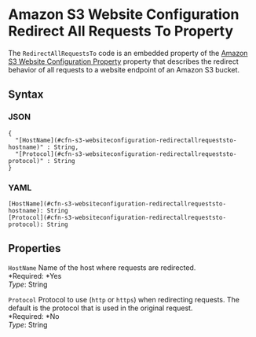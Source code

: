 # Amazon S3 Website Configuration Redirect All Requests To Property<a name="aws-properties-s3-websiteconfiguration-redirectallrequeststo"></a>

The `RedirectAllRequestsTo` code is an embedded property of the [Amazon S3 Website Configuration Property](aws-properties-s3-websiteconfiguration.md) property that describes the redirect behavior of all requests to a website endpoint of an Amazon S3 bucket\.

## Syntax<a name="w3ab2c21c14e1608b5"></a>

### JSON<a name="aws-properties-s3-websiteconfiguration-redirectallrequeststo-syntax.json"></a>

```
{
  "[HostName](#cfn-s3-websiteconfiguration-redirectallrequeststo-hostname)" : String,
  "[Protocol](#cfn-s3-websiteconfiguration-redirectallrequeststo-protocol)" : String
}
```

### YAML<a name="aws-properties-s3-websiteconfiguration-redirectallrequeststo-syntax.yaml"></a>

```
[HostName](#cfn-s3-websiteconfiguration-redirectallrequeststo-hostname): String
[Protocol](#cfn-s3-websiteconfiguration-redirectallrequeststo-protocol): String
```

## Properties<a name="w3ab2c21c14e1608b7"></a>

`HostName`  <a name="cfn-s3-websiteconfiguration-redirectallrequeststo-hostname"></a>
Name of the host where requests are redirected\.  
*Required: *Yes  
*Type*: String

`Protocol`  <a name="cfn-s3-websiteconfiguration-redirectallrequeststo-protocol"></a>
Protocol to use \(`http` or `https`\) when redirecting requests\. The default is the protocol that is used in the original request\.  
*Required: *No  
*Type*: String
